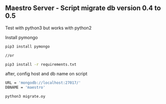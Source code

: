 
## Maestro Server - Script migrate db version 0.4 to 0.5

Test with python3 but works with python2

Install pymongo

``` bash
pip3 install pymongo

//or

pip3 install -r requirements.txt
```

after, config host and db name on script

``` bash
URL = 'mongodb://localhost:27017/'
DBNAME = 'maestro'
```

``` bash
python3 migrate.oy
```